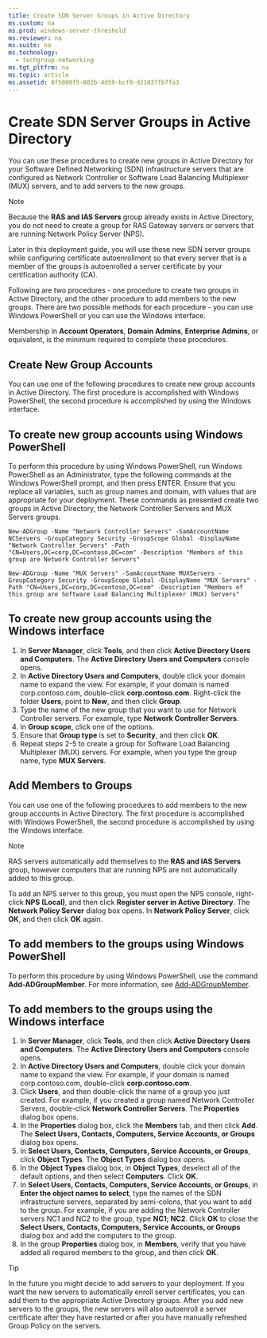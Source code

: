 ```yaml
---
title: Create SDN Server Groups in Active Directory
ms.custom: na
ms.prod: windows-server-threshold
ms.reviewer: na
ms.suite: na
ms.technology: 
  - techgroup-networking
ms.tgt_pltfrm: na
ms.topic: article
ms.assetid: 8f5000f5-802b-4d59-bcf0-d21837fb7fa3
---
```

# Create SDN Server Groups in Active Directory
You can use these procedures to create new groups in Active Directory for your Software Defined Networking (SDN) infrastructure servers that are configured as Network Controller or Software Load Balancing Multiplexer (MUX) servers, and to add servers to the new groups.  
  
>[!NOTE]  
>Because the **RAS and IAS Servers** group already exists in Active Directory, you do not need to create a group for RAS Gateway servers or servers that are running Network Policy Server (NPS).   
  
Later in this deployment guide, you will use these new SDN server groups while configuring certificate autoenrollment so that every server that is a member of the groups is autoenrolled a server certificate by your certification authority (CA).  
  
Following are two procedures - one procedure to create two groups in Active Directory, and the other procedure to add members to the new groups. There are two possible methods for each procedure - you can use Windows PowerShell or you can use the Windows interface.   
  
Membership in **Account Operators**, **Domain Admins**, **Enterprise Admins**, or equivalent, is the minimum required to complete these procedures.  
  
## Create New Group Accounts  
  
You can use one of the following procedures to create new group accounts in Active Directory. The first procedure is accomplished with Windows PowerShell, the second procedure is accomplished by using the Windows interface.  
  
## To create new group accounts using Windows PowerShell  
To perform this procedure by using Windows PowerShell, run Windows PowerShell as an Administrator, type the following commands at the Windows PowerShell prompt, and then press ENTER. Ensure that you replace all variables, such as group names and domain, with values that are appropriate for your deployment. These commands as presented create two groups in Active Directory, the Network Controller Servers and MUX Servers groups.  
    
    New-ADGroup -Name "Network Controller Servers" -SamAccountName NCServers -GroupCategory Security -GroupScope Global -DisplayName "Network Controller Servers" -Path "CN=Users,DC=corp,DC=contoso,DC=com" -Description "Members of this group are Network Controller Servers"  
  
    New-ADGroup -Name "MUX Servers" -SamAccountName MUXServers -GroupCategory Security -GroupScope Global -DisplayName "MUX Servers" -Path "CN=Users,DC=corp,DC=contoso,DC=com" -Description "Members of this group are Software Load Balancing Multiplexer (MUX) Servers"  
  
## To create new group accounts using the Windows interface  
1.	In **Server Manager**, click **Tools**, and then click **Active Directory Users and Computers**. The **Active Directory Users and Computers** console opens.  
2.	In **Active Directory Users and Computers**, double click your domain name to expand the view. For example, if your domain is named corp.contoso.com, double-click **corp.contoso.com**. Right-click the folder **Users**, point to **New**, and then click **Group**.  
3.	Type the name of the new group that you want to use for Network Controller servers. For example, type **Network Controller Servers**.  
4.	In **Group scope**, click one of the options.  
5.	Ensure that **Group type** is set to **Security**, and then click **OK**.  
6.	Repeat steps 2-5 to create a group for Software Load Balancing Multiplexer (MUX) servers. For example, when you type the group name, type **MUX Servers**.  
  
## Add Members to Groups  
You can use one of the following procedures to add members to the new group accounts in Active Directory. The first procedure is accomplished with Windows PowerShell, the second procedure is accomplished by using the Windows interface.  
>[!NOTE]  
>RAS servers automatically add themselves to the **RAS and IAS Servers** group, however computers that are running NPS are not automatically added to this group.   
>  
>To add an NPS server to this group, you must open the NPS console, right\-click **NPS (Local)**, and then click **Register server in Active Directory**. The **Network Policy Server** dialog box opens. In **Network Policy Server**, click **OK**, and then click **OK** again.  
  
  
## To add members to the groups using Windows PowerShell  
  
To perform this procedure by using Windows PowerShell, use the command **Add-ADGroupMember**. For more information, see [Add-ADGroupMember](https://technet.microsoft.com/%5Clibrary/hh852331(v=wps.630).aspx).  
  
## To add members to the groups using the Windows interface  
  
1. In **Server Manager**, click **Tools**, and then click **Active Directory Users and Computers**. The **Active Directory Users and Computers** console opens.  
2. In **Active Directory Users and Computers**, double click your domain name to expand the view. For example, if your domain is named corp.contoso.com, double-click **corp.contoso.com**.   
3. Click **Users**, and then double-click the name of a group you just created. For example, if you created a group named Network Controller Servers, double-click **Network Controller Servers**. The **Properties** dialog box opens.  
4. In the **Properties** dialog box, click the **Members** tab, and then click **Add**. The **Select Users, Contacts, Computers, Service Accounts, or Groups** dialog box opens.  
5. In  **Select Users, Contacts, Computers, Service Accounts, or Groups**, click **Object Types**. The **Object Types** dialog box opens.  
6. In the **Object Types** dialog box, in **Object Types**, deselect all of the default options, and then select **Computers**. Click **OK**.  
7. In  **Select Users, Contacts, Computers, Service Accounts, or Groups**, in **Enter the object names to select**, type the names of the SDN infrastructure servers, separated by semi-colons, that you want to add to the group. For example, if you are adding the Network Controller servers NC1 and NC2 to the group, type **NC1; NC2**. Click **OK** to close the **Select Users, Contacts, Computers, Service Accounts, or Groups** dialog box and add the computers to the group.  
8. In the group **Properties** dialog box, in **Members**, verify that you have added all required members to the group, and then click **OK**.  
  
>[!TIP]  
>In the future you might decide to add servers to your deployment. If you want the new servers to automatically enroll server certificates, you can add them to the appropriate Active Directory groups. After you add new servers to the groups, the new servers will also autoenroll a server certificate after they have restarted or after you have manually refreshed Group Policy on the servers.  
